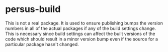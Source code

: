 # persus-build

This is not a real package. It is used to ensure publishing bumps the version numbers in all of the actual packages if any of the build settings change. This is necessary since build settings can affect the built versions of the code which should result in a minor version bump even if the source for a particular package hasn't changed.

